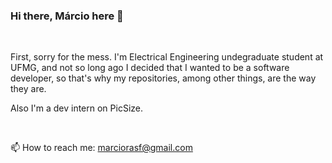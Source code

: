 ### Hi there, Márcio here 👋

<br>

First, sorry for the mess. I'm Electrical Engineering undegraduate student at UFMG, and not so long ago I decided that I wanted to be a software developer, so that's why my repositories, among other things, are the way they are.

Also I'm a dev intern on PicSize.

<br>

📫 How to reach me: marciorasf@gmail.com
<!--
**marciorasf/marciorasf** is a ✨ _special_ ✨ repository because its `README.md` (this file) appears on your GitHub profile.

Here are some ideas to get you started:

- 🔭 I’m currently working on ...
- 🌱 I’m currently learning ...
- 👯 I’m looking to collaborate on ...
- 🤔 I’m looking for help with ...
- 💬 Ask me about ...

- 😄 Pronouns: ...
- ⚡ Fun fact: ...
-->
